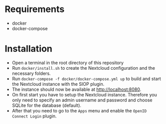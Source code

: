 # Requirements

- docker
- docker-compose

# Installation

- Open a terminal in the root directory of this repository
- Run ``docker/install.sh`` to create the Nextcloud configuration and the necessary folders.
- Run ``docker-compose -f docker/docker-compose.yml up`` to build and start the Nextcloud instance with the SIOP plugin.
- The instance should now be available at [http://localhost:8080](http://localhost:8080/).
- On first start you have to setup the Nextcloud instance.
Therefore you only need to specify an admin username and password and choose SQLite for the database (default).
- After that you need to go to the ``Apps`` menu and enable the ``OpenID Connect Login`` plugin.